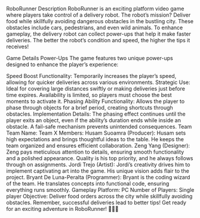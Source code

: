 RoboRunner
Description
RoboRunner is an exciting platform video game where players take control of a delivery robot. The robot’s mission? Deliver food while skillfully avoiding dangerous obstacles in the bustling city. These obstacles include cars, pedestrians, and even wild animals. To enhance gameplay, the delivery robot can collect power-ups that help it make faster deliveries. The better the robot’s condition and speed, the higher the tips it receives!

Game Details
Power-Ups
The game features two unique power-ups designed to enhance the player’s experience:

Speed Boost
Functionality: Temporarily increases the player’s speed, allowing for quicker deliveries across various environments.
Strategic Use: Ideal for covering large distances swiftly or making deliveries just before time expires. Availability is limited, so players must choose the best moments to activate it.
Phasing Ability
Functionality: Allows the player to phase through objects for a brief period, creating shortcuts through obstacles.
Implementation Details: The phasing effect continues until the player exits an object, even if the ability’s duration ends while inside an obstacle. A fail-safe mechanism prevents unintended consequences.
Team
Team Name: Team X
Members: Husam Suoamra (Producer): Husam sets high expectations and brings thoughtful ideas to the table. He keeps the team organized and ensures efficient collaboration.
Zeng Yang (Designer): Zeng pays meticulous attention to details, ensuring smooth functionality and a polished appearance. Quality is his top priority, and he always follows through on assignments.
Jordi Trejo (Artist): Jordi’s creativity drives him to implement captivating art into the game. His unique vision adds flair to the project.
Bryant De Luna-Peralta (Programmer): Bryant is the coding wizard of the team. He translates concepts into functional code, ensuring everything runs smoothly.
Gameplay
Platform: PC
Number of Players: Single player
Objective: Deliver food orders across the city while skillfully avoiding obstacles.
Remember, successful deliveries lead to better tips! Get ready for an exciting adventure in RoboRunner! 🚀🍔🤖
